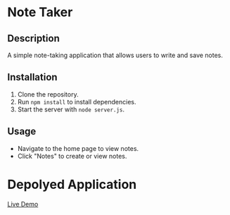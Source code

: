 # Note Taker

## Description
A simple note-taking application that allows users to write and save notes.


## Installation
1. Clone the repository.
2. Run `npm install` to install dependencies.
3. Start the server with `node server.js`.

## Usage
- Navigate to the home page to view notes.
- Click "Notes" to create or view notes.

# Depolyed Application

[Live Demo](https://thenotetakerch11.onrender.com/)
